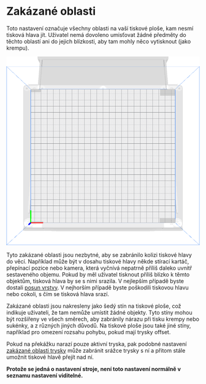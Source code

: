 Zakázané oblasti
====
Toto nastavení označuje všechny oblasti na vaší tiskové ploše, kam nesmí tisková hlava jít. Uživatel nemá dovoleno umisťovat žádné předměty do těchto oblastí ani do jejich blízkosti, aby tam mohly něco vytisknout (jako krempu).

![Šedé plochy označují nepovolené oblasti kolem míst, kde jsou klipy na podložce tisku](../../../articles/images/machine_disallowed_areas.png)

Tyto zakázané oblasti jsou nezbytné, aby se zabránilo kolizi tiskové hlavy do věcí. Například může být v dosahu tiskové hlavy někde stírací kartáč, přepínací pozice nebo kamera, která vyčnívá nepatrně příliš daleko uvnitř sestaveného objemu. Pokud by měl uživatel tisknout příliš blízko k těmto objektům, tisková hlava by se s nimi srazila. V nejlepším případě byste dostali [posun vrstvy](../troubleshooting/layer_shift.md). V nejhorším případě byste poškodili tiskovou hlavu nebo cokoli, s čím se tisková hlava srazí.

Zakázané oblasti jsou nakresleny jako šedý stín na tiskové ploše, což indikuje uživateli, že tam nemůže umístit žádné objekty. Tyto stíny mohou být rozšířeny ve všech směrech, aby zabránily nárazu při tisku krempy nebo sukénky, a z různých jiných důvodů. Na tiskové ploše jsou také jiné stíny, například pro omezení rozsahu pohybu, pokud mají trysky offset.

Pokud na překážku narazí pouze aktivní tryska, pak podobné nastavení [zakázané oblasti trysky](nozzle_disallowed_areas.md) může zabránit srážce trysky s ní a přitom stále umožnit tiskové hlavě přejít nad ní.

**Protože se jedná o nastavení stroje, není toto nastavení normálně v seznamu nastavení viditelné.**